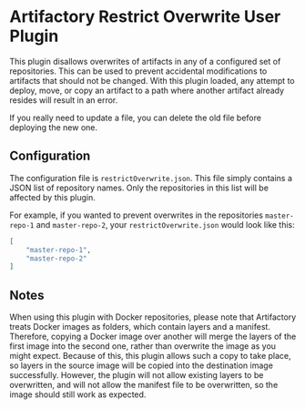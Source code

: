 Artifactory Restrict Overwrite User Plugin
==========================================

This plugin disallows overwrites of artifacts in any of a configured set of
repositories. This can be used to prevent accidental modifications to artifacts
that should not be changed. With this plugin loaded, any attempt to deploy,
move, or copy an artifact to a path where another artifact already resides will
result in an error.

If you really need to update a file, you can delete the old file before
deploying the new one.

Configuration
-------------

The configuration file is `restrictOverwrite.json`. This file simply contains a
JSON list of repository names. Only the repositories in this list will be
affected by this plugin.

For example, if you wanted to prevent overwrites in the repositories
`master-repo-1` and `master-repo-2`, your `restrictOverwrite.json` would look
like this:

``` json
[
    "master-repo-1",
    "master-repo-2"
]
```

Notes
-----

When using this plugin with Docker repositories, please note that Artifactory
treats Docker images as folders, which contain layers and a manifest. Therefore,
copying a Docker image over another will merge the layers of the first image
into the second one, rather than overwrite the image as you might expect.
Because of this, this plugin allows such a copy to take place, so layers in the
source image will be copied into the destination image successfully. However,
the plugin will not allow existing layers to be overwritten, and will not allow
the manifest file to be overwritten, so the image should still work as expected.
